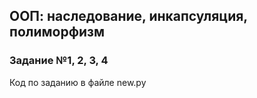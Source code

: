 ## ООП: наследование, инкапсуляция, полиморфизм

### Задание №1, 2, 3, 4

Код по заданию в файле new.py